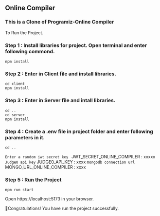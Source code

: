 ## Online Compiler

### This is a Clone of Programiz-Online Compiler

To Run the Project.

### Step 1 : Install libraries for project. Open terminal and enter following commond.

```
npm install
```

### Step 2 : Enter in Client file and install libraries.

```
cd client
npm install
```

### Step 3 : Enter in Server file and intall libraries.

```
cd ..
cd server
npm install
```

### Step 4 : Create a .env file in project folder and enter following parameters in it.

```
cd ..
```

`Enter a random jwt secret key `
JWT_SECRET_ONLINE_COMPILER : xxxxx
`Judge0 api key`
JUDGE0_API_KEY : xxxx
`mongodb connection url`
MONGO_URL_ONLINE_COMPILER : xxxx

### Step 5 : Run the Project

```
npm run start
```

Open https://localhost:5173 in your browser.

🎉Congratulations! You have run the project successfully.
